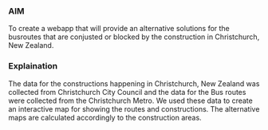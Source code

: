 ### AIM

To create a webapp that will provide an alternative solutions for the busroutes that are conjusted or blocked by the construction in Christchurch, New Zealand.

### Explaination

The data for the constructions happening in Christchurch, New Zealand was collected from Christchurch City Council and the data for the Bus routes were collected from the Christchurch Metro.
We used these data to create an interactive map for showing the routes and constructions. The alternative maps are calculated accordingly to the construction areas.
